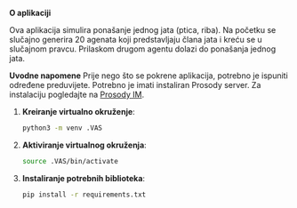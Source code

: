**O aplikaciji**

Ova aplikacija simulira ponašanje jednog jata (ptica, riba). Na početku se slučajno generira 20 agenata koji predstavljaju člana jata i kreću se u slučajnom pravcu. Prilaskom drugom agentu dolazi do ponašanja jednog jata.

**Uvodne napomene**
Prije nego što se pokrene aplikacija, potrebno je ispuniti određene preduvijete.
Potrebno je imati instaliran Prosody server. Za instalaciju pogledajte na [Prosody IM](https://prosody.im/).



1. **Kreiranje virtualno okruženje**:
   ```bash
   python3 -m venv .VAS
   ```

2. **Aktiviranje virtualnog okruženja**:
   ```bash
   source .VAS/bin/activate
   ```

3. **Instaliranje potrebnih biblioteka**:
   ```bash
   pip install -r requirements.txt
   ```
